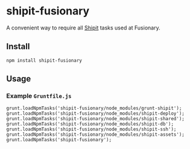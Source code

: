 # shipit-fusionary

A convenient way to require all [Shipit](https://github.com/shipitjs/shipit) tasks used at Fusionary.

## Install

```
npm install shipit-fusionary
```

## Usage

### Example `Gruntfile.js`
```
grunt.loadNpmTasks('shipit-fusionary/node_modules/grunt-shipit');
grunt.loadNpmTasks('shipit-fusionary/node_modules/shipit-deploy');
grunt.loadNpmTasks('shipit-fusionary/node_modules/shipit-shared');
grunt.loadNpmTasks('shipit-fusionary/node_modules/shipit-db');
grunt.loadNpmTasks('shipit-fusionary/node_modules/shipit-ssh');
grunt.loadNpmTasks('shipit-fusionary/node_modules/shipit-assets');
grunt.loadNpmTasks('shipit-fusionary');
```
